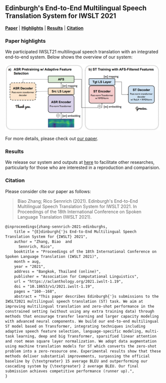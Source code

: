 ## Edinburgh's End-to-End Multilingual Speech Translation System for IWSLT 2021

[**Paper**](https://aclanthology.org/2021.iwslt-1.19/) | 
[**Highlights**](#paper-highlights) |
[**Results**](#results) |
[**Citation**](#citation)

### Paper highlights

We participated IWSLT21 multilingual speech translation with an integrated end-to-end system. Below shows the overview of our
system:

<img src="overview.png" width=500 />

For more details, please check out [our paper](https://aclanthology.org/2021.iwslt-1.19/).


### Results

We release our system and outputs at [here](http://data.statmt.org/bzhang/iwslt2021_uoe_system/) to facilitate other researches, particularly for those who are interested in a 
reproduction and comparision.


### Citation

Please consider cite our paper as follows:
>Biao Zhang; Rico Sennrich (2021). Edinburgh's End-to-End Multilingual Speech Translation System for IWSLT 2021. In Proceedings of the 18th International Conference on Spoken Language Translation (IWSLT 2021). 
```
@inproceedings{zhang-sennrich-2021-edinburghs,
    title = "{E}dinburgh{'}s End-to-End Multilingual Speech Translation System for {IWSLT} 2021",
    author = "Zhang, Biao  and
      Sennrich, Rico",
    booktitle = "Proceedings of the 18th International Conference on Spoken Language Translation (IWSLT 2021)",
    month = aug,
    year = "2021",
    address = "Bangkok, Thailand (online)",
    publisher = "Association for Computational Linguistics",
    url = "https://aclanthology.org/2021.iwslt-1.19",
    doi = "10.18653/v1/2021.iwslt-1.19",
    pages = "160--168",
    abstract = "This paper describes Edinburgh{'}s submissions to the IWSLT2021 multilingual speech translation (ST) task. We aim at improving multilingual translation and zero-shot performance in the constrained setting (without using any extra training data) through methods that encourage transfer learning and larger capacity modeling with advanced neural components. We build our end-to-end multilingual ST model based on Transformer, integrating techniques including adaptive speech feature selection, language-specific modeling, multi-task learning, deep and big Transformer, sparsified linear attention and root mean square layer normalization. We adopt data augmentation using machine translation models for ST which converts the zero-shot problem into a zero-resource one. Experimental results show that these methods deliver substantial improvements, surpassing the official baseline by {\textgreater} 15 average BLEU and outperforming our cascading system by {\textgreater} 2 average BLEU. Our final submission achieves competitive performance (runner up).",
}
```